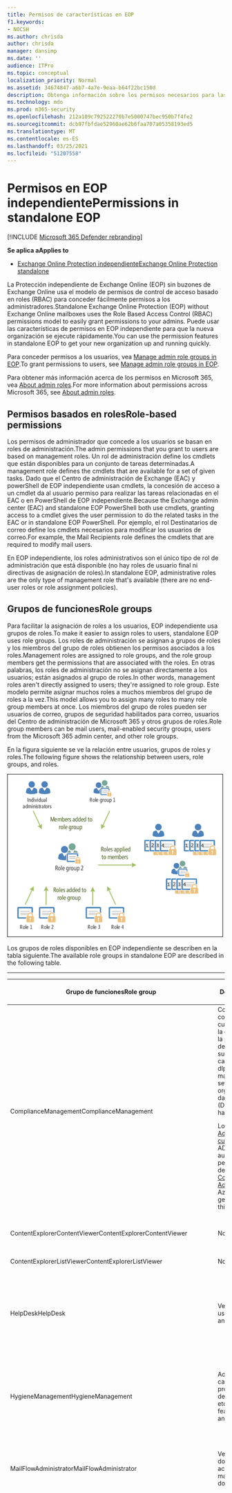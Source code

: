 ```yaml
---
title: Permisos de características en EOP
f1.keywords:
- NOCSH
ms.author: chrisda
author: chrisda
manager: dansimp
ms.date: ''
audience: ITPro
ms.topic: conceptual
localization_priority: Normal
ms.assetid: 34674847-a6b7-4a7e-9eaa-b64f22bc150d
description: Obtenga información sobre los permisos necesarios para las tareas en Exchange Online Protection independiente
ms.technology: mdo
ms.prod: m365-security
ms.openlocfilehash: 212a109c792522270b7e5000747bec950b7f4fe2
ms.sourcegitcommit: dcb97fbfdae52960ae62b6faa707a05358193ed5
ms.translationtype: MT
ms.contentlocale: es-ES
ms.lasthandoff: 03/25/2021
ms.locfileid: "51207558"
---
```

# <a name="permissions-in-standalone-eop"></a><span data-ttu-id="dc5da-103">Permisos en EOP independiente</span><span class="sxs-lookup"><span data-stu-id="dc5da-103">Permissions in standalone EOP</span></span>

[!INCLUDE [Microsoft 365 Defender rebranding](../includes/microsoft-defender-for-office.md)]

<span data-ttu-id="dc5da-104">**Se aplica a**</span><span class="sxs-lookup"><span data-stu-id="dc5da-104">**Applies to**</span></span>
-  [<span data-ttu-id="dc5da-105">Exchange Online Protection independiente</span><span class="sxs-lookup"><span data-stu-id="dc5da-105">Exchange Online Protection standalone</span></span>](exchange-online-protection-overview.md)

<span data-ttu-id="dc5da-106">La Protección independiente de Exchange Online (EOP) sin buzones de Exchange Online usa el modelo de permisos de control de acceso basado en roles (RBAC) para conceder fácilmente permisos a los administradores.</span><span class="sxs-lookup"><span data-stu-id="dc5da-106">Standalone Exchange Online Protection (EOP) without Exchange Online mailboxes uses the Role Based Access Control (RBAC) permissions model to easily grant permissions to your admins.</span></span> <span data-ttu-id="dc5da-107">Puede usar las características de permisos en EOP independiente para que la nueva organización se ejecute rápidamente.</span><span class="sxs-lookup"><span data-stu-id="dc5da-107">You can use the permission features in standalone EOP to get your new organization up and running quickly.</span></span>

<span data-ttu-id="dc5da-108">Para conceder permisos a los usuarios, vea [Manage admin role groups in EOP](manage-admin-role-group-permissions-in-eop.md).</span><span class="sxs-lookup"><span data-stu-id="dc5da-108">To grant permissions to users, see [Manage admin role groups in EOP](manage-admin-role-group-permissions-in-eop.md).</span></span>

<span data-ttu-id="dc5da-109">Para obtener más información acerca de los permisos en Microsoft 365, vea [About admin roles](../../admin/add-users/about-admin-roles.md).</span><span class="sxs-lookup"><span data-stu-id="dc5da-109">For more information about permissions across Microsoft 365, see [About admin roles](../../admin/add-users/about-admin-roles.md).</span></span>

## <a name="role-based-permissions"></a><span data-ttu-id="dc5da-110">Permisos basados en roles</span><span class="sxs-lookup"><span data-stu-id="dc5da-110">Role-based permissions</span></span>

<span data-ttu-id="dc5da-111">Los permisos de administrador que concede a los usuarios se basan en roles de administración.</span><span class="sxs-lookup"><span data-stu-id="dc5da-111">The admin permissions that you grant to users are based on management roles.</span></span> <span data-ttu-id="dc5da-112">Un rol de administración define los cmdlets que están disponibles para un conjunto de tareas determinadas.</span><span class="sxs-lookup"><span data-stu-id="dc5da-112">A management role defines the cmdlets that are available for a set of given tasks.</span></span> <span data-ttu-id="dc5da-113">Dado que el Centro de administración de Exchange (EAC) y powerShell de EOP independiente usan cmdlets, la concesión de acceso a un cmdlet da al usuario permiso para realizar las tareas relacionadas en el EAC o en PowerShell de EOP independiente.</span><span class="sxs-lookup"><span data-stu-id="dc5da-113">Because the Exchange admin center (EAC) and standalone EOP PowerShell both use cmdlets, granting access to a cmdlet gives the user permission to do the related tasks in the EAC or in standalone EOP PowerShell.</span></span> <span data-ttu-id="dc5da-114">Por ejemplo, el rol Destinatarios de correo define los cmdlets necesarios para modificar los usuarios de correo.</span><span class="sxs-lookup"><span data-stu-id="dc5da-114">For example, the Mail Recipients role defines the cmdlets that are required to modify mail users.</span></span>

<span data-ttu-id="dc5da-115">En EOP independiente, los roles administrativos son el único tipo de rol de administración que está disponible (no hay roles de usuario final ni directivas de asignación de roles).</span><span class="sxs-lookup"><span data-stu-id="dc5da-115">In standalone EOP, administrative roles are the only type of management role that's available (there are no end-user roles or role assignment policies).</span></span>

## <a name="role-groups"></a><span data-ttu-id="dc5da-116">Grupos de funciones</span><span class="sxs-lookup"><span data-stu-id="dc5da-116">Role groups</span></span>

<span data-ttu-id="dc5da-117">Para facilitar la asignación de roles a los usuarios, EOP independiente usa grupos de roles.</span><span class="sxs-lookup"><span data-stu-id="dc5da-117">To make it easier to assign roles to users, standalone EOP uses role groups.</span></span> <span data-ttu-id="dc5da-118">Los roles de administración se asignan a grupos de roles y los miembros del grupo de roles obtienen los permisos asociados a los roles.</span><span class="sxs-lookup"><span data-stu-id="dc5da-118">Management roles are assigned to role groups, and the role group members get the permissions that are associated with the roles.</span></span> <span data-ttu-id="dc5da-119">En otras palabras, los roles de administración no se asignan directamente a los usuarios; están asignados al grupo de roles.</span><span class="sxs-lookup"><span data-stu-id="dc5da-119">In other words, management roles aren't directly assigned to users; they're assigned to role group.</span></span> <span data-ttu-id="dc5da-120">Este modelo permite asignar muchos roles a muchos miembros del grupo de roles a la vez.</span><span class="sxs-lookup"><span data-stu-id="dc5da-120">This model allows you to assign many roles to many role group members at once.</span></span> <span data-ttu-id="dc5da-121">Los miembros del grupo de roles pueden ser usuarios de correo, grupos de seguridad habilitados para correo, usuarios del Centro de administración de Microsoft 365 y otros grupos de roles.</span><span class="sxs-lookup"><span data-stu-id="dc5da-121">Role group members can be mail users, mail-enabled security groups, users from the Microsoft 365 admin center, and other role groups.</span></span>

<span data-ttu-id="dc5da-122">En la figura siguiente se ve la relación entre usuarios, grupos de roles y roles.</span><span class="sxs-lookup"><span data-stu-id="dc5da-122">The following figure shows the relationship between users, role groups, and roles.</span></span>

![Rol, relación de los miembros y grupo de roles](../../media/ITPro_Security_RBAC_EXO_SimplifiedRoleGroupRelationship.png)

<span data-ttu-id="dc5da-124">Los grupos de roles disponibles en EOP independiente se describen en la tabla siguiente.</span><span class="sxs-lookup"><span data-stu-id="dc5da-124">The available role groups in standalone EOP are described in the following table.</span></span>

****

|<span data-ttu-id="dc5da-125">Grupo de funciones</span><span class="sxs-lookup"><span data-stu-id="dc5da-125">Role group</span></span>|<span data-ttu-id="dc5da-126">Descripción</span><span class="sxs-lookup"><span data-stu-id="dc5da-126">Description</span></span>|<span data-ttu-id="dc5da-127">Roles predeterminados asignados</span><span class="sxs-lookup"><span data-stu-id="dc5da-127">Default roles assigned</span></span>|
|---|---|---|
|<span data-ttu-id="dc5da-128">ComplianceManagement</span><span class="sxs-lookup"><span data-stu-id="dc5da-128">ComplianceManagement</span></span>|<span data-ttu-id="dc5da-129">Configure y administre la configuración de cumplimiento dentro de la organización, incluida la prevención de pérdida de datos (DLP) si su suscripción tiene capacidades dlp.</span><span class="sxs-lookup"><span data-stu-id="dc5da-129">Configure and manage compliance settings within the organization, including data loss prevention (DLP) if your subscription has DLP capabilities.</span></span> <p> <span data-ttu-id="dc5da-130">Los miembros del [rol Administrador de cumplimiento](/azure/active-directory/users-groups-roles/directory-assign-admin-roles#compliance-administrator) en Azure AD obtienen automáticamente los permisos de este grupo de roles.</span><span class="sxs-lookup"><span data-stu-id="dc5da-130">Members of the [Compliance Administrator](/azure/active-directory/users-groups-roles/directory-assign-admin-roles#compliance-administrator) role in Azure AD automatically get the permissions of this role group.</span></span>|<span data-ttu-id="dc5da-131">Registros de auditoría</span><span class="sxs-lookup"><span data-stu-id="dc5da-131">Audit Logs</span></span> <p> <span data-ttu-id="dc5da-132">Administración de cumplimiento</span><span class="sxs-lookup"><span data-stu-id="dc5da-132">Compliance Administration</span></span> <p> <span data-ttu-id="dc5da-133">Information Rights Management</span><span class="sxs-lookup"><span data-stu-id="dc5da-133">Information Rights Management</span></span> <p> <span data-ttu-id="dc5da-134">Administración de retención</span><span class="sxs-lookup"><span data-stu-id="dc5da-134">Retention Management</span></span> <p> <span data-ttu-id="dc5da-135">View-Only de auditoría</span><span class="sxs-lookup"><span data-stu-id="dc5da-135">View-Only Audit Logs</span></span> <p> <span data-ttu-id="dc5da-136">Configuración con permiso de vista</span><span class="sxs-lookup"><span data-stu-id="dc5da-136">View-Only Configuration</span></span> <p> <span data-ttu-id="dc5da-137">Destinatarios con permiso de vista</span><span class="sxs-lookup"><span data-stu-id="dc5da-137">View-Only Recipients</span></span>|
|<span data-ttu-id="dc5da-138">ContentExplorerContentViewer</span><span class="sxs-lookup"><span data-stu-id="dc5da-138">ContentExplorerContentViewer</span></span>|<span data-ttu-id="dc5da-139">No se usa.</span><span class="sxs-lookup"><span data-stu-id="dc5da-139">Not used.</span></span>|<span data-ttu-id="dc5da-140">Visor de contenido de clasificación de datos</span><span class="sxs-lookup"><span data-stu-id="dc5da-140">Data Classification Content Viewer</span></span>|
|<span data-ttu-id="dc5da-141">ContentExplorerListViewer</span><span class="sxs-lookup"><span data-stu-id="dc5da-141">ContentExplorerListViewer</span></span>|<span data-ttu-id="dc5da-142">No se usa.</span><span class="sxs-lookup"><span data-stu-id="dc5da-142">Not used.</span></span>|<span data-ttu-id="dc5da-143">Visor de listas de clasificación de datos</span><span class="sxs-lookup"><span data-stu-id="dc5da-143">Data Classification List Viewer</span></span>|
|<span data-ttu-id="dc5da-144">HelpDesk</span><span class="sxs-lookup"><span data-stu-id="dc5da-144">HelpDesk</span></span>|<span data-ttu-id="dc5da-145">Ver y administrar usuarios de correo.</span><span class="sxs-lookup"><span data-stu-id="dc5da-145">View and manage mail users.</span></span>|<span data-ttu-id="dc5da-146">Restablecer contraseña</span><span class="sxs-lookup"><span data-stu-id="dc5da-146">Reset Password</span></span> <p> <span data-ttu-id="dc5da-147">Opciones de usuario</span><span class="sxs-lookup"><span data-stu-id="dc5da-147">User Options</span></span> <p> <span data-ttu-id="dc5da-148">Destinatarios con permiso de vista</span><span class="sxs-lookup"><span data-stu-id="dc5da-148">View-Only Recipients</span></span>|
|<span data-ttu-id="dc5da-149">HygieneManagement</span><span class="sxs-lookup"><span data-stu-id="dc5da-149">HygieneManagement</span></span>|<span data-ttu-id="dc5da-150">Administrar características de protección (correo no deseado, antimalware, etc.).</span><span class="sxs-lookup"><span data-stu-id="dc5da-150">Manage protection features (anti-spam, anti-malware, etc.).</span></span>|<span data-ttu-id="dc5da-151">Higiene del transporte</span><span class="sxs-lookup"><span data-stu-id="dc5da-151">Transport Hygiene</span></span> <p> <span data-ttu-id="dc5da-152">Configuración con permiso de vista</span><span class="sxs-lookup"><span data-stu-id="dc5da-152">View-Only Configuration</span></span> <p> <span data-ttu-id="dc5da-153">Destinatarios con permiso de vista</span><span class="sxs-lookup"><span data-stu-id="dc5da-153">View-Only Recipients</span></span>|
|<span data-ttu-id="dc5da-154">MailFlowAdministrator</span><span class="sxs-lookup"><span data-stu-id="dc5da-154">MailFlowAdministrator</span></span>|<span data-ttu-id="dc5da-155">Ver y administrar los dominios y conectores aceptados</span><span class="sxs-lookup"><span data-stu-id="dc5da-155">View and manage accepted domains and connectors</span></span>|<span data-ttu-id="dc5da-156">Dominios remotos y aceptados</span><span class="sxs-lookup"><span data-stu-id="dc5da-156">Remote and Accepted Domains</span></span> <p> <span data-ttu-id="dc5da-157">Destinatarios con permiso de vista</span><span class="sxs-lookup"><span data-stu-id="dc5da-157">View-Only Recipients</span></span>|
|<span data-ttu-id="dc5da-158">OrganizationManagement</span><span class="sxs-lookup"><span data-stu-id="dc5da-158">OrganizationManagement</span></span>|<span data-ttu-id="dc5da-159">Acceso de administrador a toda la organización y capacidad para realizar casi cualquier tarea.</span><span class="sxs-lookup"><span data-stu-id="dc5da-159">Admin access to the entire organization and the ability to perform almost any task.</span></span> <p> <span data-ttu-id="dc5da-160">Los miembros del rol [Administrador global](/azure/active-directory/users-groups-roles/directory-assign-admin-roles#global-administrator--company-administrator) en Azure AD obtienen automáticamente los permisos de este grupo de roles.</span><span class="sxs-lookup"><span data-stu-id="dc5da-160">Members of the [Global Administrator](/azure/active-directory/users-groups-roles/directory-assign-admin-roles#global-administrator--company-administrator) role in Azure AD automatically get the permissions of this role group.</span></span> <p> <span data-ttu-id="dc5da-161">**Importante:** Dado que el grupo de roles OrganizationManagement es un rol eficaz, solo los usuarios que realizan tareas administrativas de nivel organizativo deben ser miembros de este grupo de roles.</span><span class="sxs-lookup"><span data-stu-id="dc5da-161">**Important**: Because the OrganizationManagement role group is a powerful role, only users that perform organizational-level administrative tasks should be members of this role group.</span></span>|<span data-ttu-id="dc5da-162">AntiMalware</span><span class="sxs-lookup"><span data-stu-id="dc5da-162">AntiMalware</span></span> <p> <span data-ttu-id="dc5da-163">AntiSpam</span><span class="sxs-lookup"><span data-stu-id="dc5da-163">AntiSpam</span></span> <p> <span data-ttu-id="dc5da-164">Registros de auditoría</span><span class="sxs-lookup"><span data-stu-id="dc5da-164">Audit Logs</span></span> <p> <span data-ttu-id="dc5da-165">Administrador de cumplimiento</span><span class="sxs-lookup"><span data-stu-id="dc5da-165">Compliance Administrator</span></span> <p> <span data-ttu-id="dc5da-166">Grupos de distribución dinámicos</span><span class="sxs-lookup"><span data-stu-id="dc5da-166">Distribution Groups</span></span> <p> <span data-ttu-id="dc5da-167">Information Rights Management</span><span class="sxs-lookup"><span data-stu-id="dc5da-167">Information Rights Management</span></span> <p> <span data-ttu-id="dc5da-168">Creación de destinatario de correo</span><span class="sxs-lookup"><span data-stu-id="dc5da-168">Mail Recipient Creation</span></span> <p> <span data-ttu-id="dc5da-169">Destinatarios de correo</span><span class="sxs-lookup"><span data-stu-id="dc5da-169">Mail Recipients</span></span> <p> <span data-ttu-id="dc5da-170">Seguimiento de mensajes</span><span class="sxs-lookup"><span data-stu-id="dc5da-170">Message Tracking</span></span> <p> <span data-ttu-id="dc5da-171">Migración</span><span class="sxs-lookup"><span data-stu-id="dc5da-171">Migration</span></span> <p> <span data-ttu-id="dc5da-172">Acceso de cliente de la organización</span><span class="sxs-lookup"><span data-stu-id="dc5da-172">Organization Client Access</span></span> <p> <span data-ttu-id="dc5da-173">Configuración de la organización</span><span class="sxs-lookup"><span data-stu-id="dc5da-173">Organization Configuration</span></span> <p> <span data-ttu-id="dc5da-174">Configuración de transporte de la organización</span><span class="sxs-lookup"><span data-stu-id="dc5da-174">Organization Transport Settings</span></span> <p> <span data-ttu-id="dc5da-175">Quarantine</span><span class="sxs-lookup"><span data-stu-id="dc5da-175">Quarantine</span></span> <p> <span data-ttu-id="dc5da-176">Directivas de destinatarios</span><span class="sxs-lookup"><span data-stu-id="dc5da-176">Recipient Policies</span></span> <p> <span data-ttu-id="dc5da-177">Dominios remotos y aceptados</span><span class="sxs-lookup"><span data-stu-id="dc5da-177">Remote and Accepted Domains</span></span> <p> <span data-ttu-id="dc5da-178">Restablecer contraseña</span><span class="sxs-lookup"><span data-stu-id="dc5da-178">Reset Password</span></span> <p> <span data-ttu-id="dc5da-179">Administración de retención</span><span class="sxs-lookup"><span data-stu-id="dc5da-179">Retention Management</span></span> <p> <span data-ttu-id="dc5da-180">Administración de roles</span><span class="sxs-lookup"><span data-stu-id="dc5da-180">Role Management</span></span> <p> <span data-ttu-id="dc5da-181">Administrador de seguridad</span><span class="sxs-lookup"><span data-stu-id="dc5da-181">Security Administrator</span></span> <p> <span data-ttu-id="dc5da-182">Creación y pertenencia a grupos de seguridad</span><span class="sxs-lookup"><span data-stu-id="dc5da-182">Security Group Creation and Membership</span></span> <p> <span data-ttu-id="dc5da-183">Lector de seguridad</span><span class="sxs-lookup"><span data-stu-id="dc5da-183">Security Reader</span></span> <p> <span data-ttu-id="dc5da-184">Administrador de etiquetas de confidencialidad</span><span class="sxs-lookup"><span data-stu-id="dc5da-184">Sensitivity Label Administrator</span></span> <p> <span data-ttu-id="dc5da-185">Supervisión</span><span class="sxs-lookup"><span data-stu-id="dc5da-185">Supervision</span></span> <p> <span data-ttu-id="dc5da-186">Higiene del transporte</span><span class="sxs-lookup"><span data-stu-id="dc5da-186">Transport Hygiene</span></span> <p> <span data-ttu-id="dc5da-187">Reglas de transporte</span><span class="sxs-lookup"><span data-stu-id="dc5da-187">Transport Rules</span></span> <p> <span data-ttu-id="dc5da-188">Opciones de usuario</span><span class="sxs-lookup"><span data-stu-id="dc5da-188">User Options</span></span> <p> <span data-ttu-id="dc5da-189">View-Only AntiMalware</span><span class="sxs-lookup"><span data-stu-id="dc5da-189">View-Only AntiMalware</span></span> <p> <span data-ttu-id="dc5da-190">View-Only AntiSpam</span><span class="sxs-lookup"><span data-stu-id="dc5da-190">View-Only AntiSpam</span></span> <p> <span data-ttu-id="dc5da-191">View-Only de auditoría</span><span class="sxs-lookup"><span data-stu-id="dc5da-191">View-Only Audit Logs</span></span> <p> <span data-ttu-id="dc5da-192">Configuración con permiso de vista</span><span class="sxs-lookup"><span data-stu-id="dc5da-192">View-Only Configuration</span></span> <p> <span data-ttu-id="dc5da-193">View-Only cuarentena</span><span class="sxs-lookup"><span data-stu-id="dc5da-193">View-Only Quarantine</span></span> <p> <span data-ttu-id="dc5da-194">Destinatarios con permiso de vista</span><span class="sxs-lookup"><span data-stu-id="dc5da-194">View-Only Recipients</span></span> <p> <span data-ttu-id="dc5da-195">View-Only de amenazas</span><span class="sxs-lookup"><span data-stu-id="dc5da-195">View-Only Threat Intelligence</span></span>|
|<span data-ttu-id="dc5da-196">QuarantineAdministrator</span><span class="sxs-lookup"><span data-stu-id="dc5da-196">QuarantineAdministrator</span></span>|<span data-ttu-id="dc5da-197">Administrar mensajes en cuarentena para todos los destinatarios.</span><span class="sxs-lookup"><span data-stu-id="dc5da-197">Manage quarantined messages for all recipients.</span></span>|<span data-ttu-id="dc5da-198">Quarantine</span><span class="sxs-lookup"><span data-stu-id="dc5da-198">Quarantine</span></span>|
|<span data-ttu-id="dc5da-199">RecipientManagement</span><span class="sxs-lookup"><span data-stu-id="dc5da-199">RecipientManagement</span></span>|<span data-ttu-id="dc5da-200">Cree, administre y quite objetos de destinatario en la organización.</span><span class="sxs-lookup"><span data-stu-id="dc5da-200">Create, manage, and remove recipient objects in the organization.</span></span>|<span data-ttu-id="dc5da-201">Grupos de distribución dinámicos</span><span class="sxs-lookup"><span data-stu-id="dc5da-201">Distribution Groups</span></span> <p> <span data-ttu-id="dc5da-202">Creación de destinatario de correo</span><span class="sxs-lookup"><span data-stu-id="dc5da-202">Mail Recipient Creation</span></span> <p> <span data-ttu-id="dc5da-203">Destinatarios de correo</span><span class="sxs-lookup"><span data-stu-id="dc5da-203">Mail Recipients</span></span> <p> <span data-ttu-id="dc5da-204">Seguimiento de mensajes</span><span class="sxs-lookup"><span data-stu-id="dc5da-204">Message Tracking</span></span> <p> <span data-ttu-id="dc5da-205">Migración</span><span class="sxs-lookup"><span data-stu-id="dc5da-205">Migration</span></span> <p> <span data-ttu-id="dc5da-206">Directivas de destinatarios</span><span class="sxs-lookup"><span data-stu-id="dc5da-206">Recipient Policies</span></span> <p> <span data-ttu-id="dc5da-207">Restablecer contraseña</span><span class="sxs-lookup"><span data-stu-id="dc5da-207">Reset Password</span></span>|
|<span data-ttu-id="dc5da-208">RecordsManagement</span><span class="sxs-lookup"><span data-stu-id="dc5da-208">RecordsManagement</span></span>|<span data-ttu-id="dc5da-209">Configure características de cumplimiento, como etiquetas de directiva de retención, clasificaciones de mensajes y reglas de flujo de correo (también conocidas como reglas de transporte).</span><span class="sxs-lookup"><span data-stu-id="dc5da-209">Configure compliance features, such as retention policy tags, message classifications, and mail flow rules (also known as transport rules).</span></span>|<span data-ttu-id="dc5da-210">Seguimiento de mensajes</span><span class="sxs-lookup"><span data-stu-id="dc5da-210">Message Tracking</span></span> <p> <span data-ttu-id="dc5da-211">Administración de retención</span><span class="sxs-lookup"><span data-stu-id="dc5da-211">Retention Management</span></span> <p> <span data-ttu-id="dc5da-212">Reglas de transporte</span><span class="sxs-lookup"><span data-stu-id="dc5da-212">Transport Rules</span></span>|
|<span data-ttu-id="dc5da-213">SecurityAdministrator</span><span class="sxs-lookup"><span data-stu-id="dc5da-213">SecurityAdministrator</span></span>|<span data-ttu-id="dc5da-214">Configure todos los aspectos de protección de la organización (antispam, antimalware, anti suplantación, cuarentena, etc.).</span><span class="sxs-lookup"><span data-stu-id="dc5da-214">Configure all aspects of protection in the organization (anti-spam, anti-malware, anti-spoofing, quarantine, etc.).</span></span> <p> <span data-ttu-id="dc5da-215">Los miembros del [rol Administrador de](/azure/active-directory/users-groups-roles/directory-assign-admin-roles#security-administrator) seguridad en Azure AD obtienen automáticamente los permisos de este grupo de roles.</span><span class="sxs-lookup"><span data-stu-id="dc5da-215">Members of the [Security Administrator](/azure/active-directory/users-groups-roles/directory-assign-admin-roles#security-administrator) role in Azure AD automatically get the permissions of this role group.</span></span>|<span data-ttu-id="dc5da-216">AntiMalware</span><span class="sxs-lookup"><span data-stu-id="dc5da-216">AntiMalware</span></span> <p> <span data-ttu-id="dc5da-217">AntiSpam</span><span class="sxs-lookup"><span data-stu-id="dc5da-217">AntiSpam</span></span> <p> <span data-ttu-id="dc5da-218">Registros de auditoría</span><span class="sxs-lookup"><span data-stu-id="dc5da-218">Audit Logs</span></span> <p> <span data-ttu-id="dc5da-219">Quarantine</span><span class="sxs-lookup"><span data-stu-id="dc5da-219">Quarantine</span></span> <p> <span data-ttu-id="dc5da-220">Administrador de seguridad</span><span class="sxs-lookup"><span data-stu-id="dc5da-220">Security Administrator</span></span> <p> <span data-ttu-id="dc5da-221">Administrador de etiquetas de confidencialidad</span><span class="sxs-lookup"><span data-stu-id="dc5da-221">Sensitivity Label Administrator</span></span> <p> <span data-ttu-id="dc5da-222">View-Only AntiMalware</span><span class="sxs-lookup"><span data-stu-id="dc5da-222">View-Only AntiMalware</span></span> <p> <span data-ttu-id="dc5da-223">View-Only AntiSpam</span><span class="sxs-lookup"><span data-stu-id="dc5da-223">View-Only AntiSpam</span></span> <p> <span data-ttu-id="dc5da-224">View-Only de auditoría</span><span class="sxs-lookup"><span data-stu-id="dc5da-224">View-Only Audit Logs</span></span> <p> <span data-ttu-id="dc5da-225">View-Only cuarentena</span><span class="sxs-lookup"><span data-stu-id="dc5da-225">View-Only Quarantine</span></span> <p> <span data-ttu-id="dc5da-226">View-Only de amenazas</span><span class="sxs-lookup"><span data-stu-id="dc5da-226">View-Only Threat Intelligence</span></span>|
|<span data-ttu-id="dc5da-227">SecurityReader</span><span class="sxs-lookup"><span data-stu-id="dc5da-227">SecurityReader</span></span>|<span data-ttu-id="dc5da-228">Acceso de solo vista a todos los aspectos de la protección de la organización (antispam, antimalware, anti suplantación, cuarentena, etc.).</span><span class="sxs-lookup"><span data-stu-id="dc5da-228">View-only access to all aspects of protection in the organization (anti-spam, anti-malware, anti-spoofing, quarantine, etc.).</span></span> <p> <span data-ttu-id="dc5da-229">Los miembros del [rol Lector de](/azure/active-directory/users-groups-roles/directory-assign-admin-roles#security-reader) seguridad en Azure AD obtienen automáticamente los permisos de este grupo de roles.</span><span class="sxs-lookup"><span data-stu-id="dc5da-229">Members of the [Security Reader](/azure/active-directory/users-groups-roles/directory-assign-admin-roles#security-reader) role in Azure AD automatically get the permissions of this role group.</span></span>|<span data-ttu-id="dc5da-230">Lector de seguridad</span><span class="sxs-lookup"><span data-stu-id="dc5da-230">Security Reader</span></span> <p> <span data-ttu-id="dc5da-231">View-Only AntiMalware</span><span class="sxs-lookup"><span data-stu-id="dc5da-231">View-Only AntiMalware</span></span> <p> <span data-ttu-id="dc5da-232">View-Only AntiSpam</span><span class="sxs-lookup"><span data-stu-id="dc5da-232">View-Only AntiSpam</span></span> <p> <span data-ttu-id="dc5da-233">View-Only cuarentena</span><span class="sxs-lookup"><span data-stu-id="dc5da-233">View-Only Quarantine</span></span> <p> <span data-ttu-id="dc5da-234">View-Only de amenazas</span><span class="sxs-lookup"><span data-stu-id="dc5da-234">View-Only Threat Intelligence</span></span>|
|<span data-ttu-id="dc5da-235">TenantAdmins</span><span class="sxs-lookup"><span data-stu-id="dc5da-235">TenantAdmins</span></span>|<span data-ttu-id="dc5da-236">La pertenencia a este grupo de roles se sincroniza en todos los servicios y se administra de forma centralizada.</span><span class="sxs-lookup"><span data-stu-id="dc5da-236">Membership in this role group is synchronized across services and managed centrally.</span></span> <span data-ttu-id="dc5da-237">De forma predeterminada, este grupo de roles no tiene asignado ningún rol.</span><span class="sxs-lookup"><span data-stu-id="dc5da-237">By default, this role group is not assigned any roles.</span></span> <span data-ttu-id="dc5da-238">Sin embargo, será miembro del grupo de roles Administración de la organización y heredará esos permisos.</span><span class="sxs-lookup"><span data-stu-id="dc5da-238">However, it will be a member of the Organization Management role group and will inherit those permissions.</span></span>|<span data-ttu-id="dc5da-239">ninguno</span><span class="sxs-lookup"><span data-stu-id="dc5da-239">none</span></span>|
|<span data-ttu-id="dc5da-240">ViewOnlyOrganizationManagement</span><span class="sxs-lookup"><span data-stu-id="dc5da-240">ViewOnlyOrganizationManagement</span></span>|<span data-ttu-id="dc5da-241">Ver objetos de destinatario, protección y configuración y sus propiedades en la organización.</span><span class="sxs-lookup"><span data-stu-id="dc5da-241">View recipient, protection, and configuration objects and their properties in the organization.</span></span>|<span data-ttu-id="dc5da-242">Administrador de cumplimiento</span><span class="sxs-lookup"><span data-stu-id="dc5da-242">Compliance Administrator</span></span> <p> <span data-ttu-id="dc5da-243">Administrador de seguridad</span><span class="sxs-lookup"><span data-stu-id="dc5da-243">Security Administrator</span></span> <p> <span data-ttu-id="dc5da-244">Lector de seguridad</span><span class="sxs-lookup"><span data-stu-id="dc5da-244">Security Reader</span></span> <p> <span data-ttu-id="dc5da-245">Administrador de etiquetas de confidencialidad</span><span class="sxs-lookup"><span data-stu-id="dc5da-245">Sensitivity Label Administrator</span></span> <p> <span data-ttu-id="dc5da-246">Configuración con permiso de vista</span><span class="sxs-lookup"><span data-stu-id="dc5da-246">View-Only Configuration</span></span> <p> <span data-ttu-id="dc5da-247">Destinatarios con permiso de vista</span><span class="sxs-lookup"><span data-stu-id="dc5da-247">View-Only Recipients</span></span>|
|

<span data-ttu-id="dc5da-248">Si trabaja en una organización pequeña que solo tiene unos pocos administradores, es posible que deba agregar esos usuarios solo al grupo de roles Administración de la organización y es posible que nunca necesite usar los otros grupos de roles.</span><span class="sxs-lookup"><span data-stu-id="dc5da-248">If you work in a small organization that has only a few admins, you might need to add those users to the Organization Management role group only, and you may never need to use the other role groups.</span></span> <span data-ttu-id="dc5da-249">Si trabaja en una organización más grande, es posible que tenga administradores que realicen tareas específicas, como la configuración de destinatarios.</span><span class="sxs-lookup"><span data-stu-id="dc5da-249">If you work in a larger organization, you might have admins who perform specific tasks, such as recipient configuration.</span></span> <span data-ttu-id="dc5da-250">En esos casos, puede agregar un administrador al grupo de roles Administración de destinatarios y otro administrador al grupo de roles Administración de la organización.</span><span class="sxs-lookup"><span data-stu-id="dc5da-250">In those cases, you might add one admin to the Recipient Management role group, and another admin to the Organization Management role group.</span></span> <span data-ttu-id="dc5da-251">A continuación, estos administradores pueden administrar sus áreas específicas, pero no tendrán permisos para administrar áreas de las que no son responsables.</span><span class="sxs-lookup"><span data-stu-id="dc5da-251">Those admins can then manage their specific areas, but they won't have permissions to manage areas they're not responsible for.</span></span>

<span data-ttu-id="dc5da-252">Si los grupos de roles integrados de Exchange Online no coinciden con la función de trabajo de los administradores, puede crear grupos y agregarles roles.</span><span class="sxs-lookup"><span data-stu-id="dc5da-252">If the built-in role groups in Exchange Online don't match the job function of your administrators, you can create role groups and add roles to them.</span></span> <span data-ttu-id="dc5da-253">Para obtener más información, vea [Manage role groups in standalone EOP](manage-admin-role-group-permissions-in-eop.md).</span><span class="sxs-lookup"><span data-stu-id="dc5da-253">For more information, see [Manage role groups in standalone EOP](manage-admin-role-group-permissions-in-eop.md).</span></span>

## <a name="roles"></a><span data-ttu-id="dc5da-254">Roles</span><span class="sxs-lookup"><span data-stu-id="dc5da-254">Roles</span></span>

<span data-ttu-id="dc5da-255">Los roles integrados que están disponibles en EOP independiente se describen en la tabla siguiente.</span><span class="sxs-lookup"><span data-stu-id="dc5da-255">The built-in roles that are available in standalone EOP are described in the following table.</span></span>

****

|<span data-ttu-id="dc5da-256">Rol\*\*</span><span class="sxs-lookup"><span data-stu-id="dc5da-256">Role\*\*</span></span>|<span data-ttu-id="dc5da-257">Descripción</span><span class="sxs-lookup"><span data-stu-id="dc5da-257">Description</span></span>|<span data-ttu-id="dc5da-258">Asignaciones predeterminadas de grupos de roles</span><span class="sxs-lookup"><span data-stu-id="dc5da-258">Default role group assignments</span></span>|
|---|---|---|
|<span data-ttu-id="dc5da-259">AntiMalware</span><span class="sxs-lookup"><span data-stu-id="dc5da-259">AntiMalware</span></span>|<span data-ttu-id="dc5da-260">Ver y modificar la configuración y los informes de las características antimalware.</span><span class="sxs-lookup"><span data-stu-id="dc5da-260">View and modify the configuration and reports for anti-malware features.</span></span>|<span data-ttu-id="dc5da-261">OrganizationManagement</span><span class="sxs-lookup"><span data-stu-id="dc5da-261">OrganizationManagement</span></span> <p> <span data-ttu-id="dc5da-262">SecurityAdministrator</span><span class="sxs-lookup"><span data-stu-id="dc5da-262">SecurityAdministrator</span></span>|
|<span data-ttu-id="dc5da-263">AntiSpam</span><span class="sxs-lookup"><span data-stu-id="dc5da-263">AntiSpam</span></span>|<span data-ttu-id="dc5da-264">Ver y modificar la configuración y los informes de las características contra correo no deseado.</span><span class="sxs-lookup"><span data-stu-id="dc5da-264">View and modify the configuration and reports for anti-spam features.</span></span>|<span data-ttu-id="dc5da-265">OrganizationManagement</span><span class="sxs-lookup"><span data-stu-id="dc5da-265">OrganizationManagement</span></span> <p> <span data-ttu-id="dc5da-266">SecurityAdministrator</span><span class="sxs-lookup"><span data-stu-id="dc5da-266">SecurityAdministrator</span></span>|
|<span data-ttu-id="dc5da-267">Registros de auditoría</span><span class="sxs-lookup"><span data-stu-id="dc5da-267">Audit Logs</span></span>|<span data-ttu-id="dc5da-268">Busque en el registro de auditoría de administrador y vea los resultados.</span><span class="sxs-lookup"><span data-stu-id="dc5da-268">Search the administrator audit log and view the results.</span></span>|<span data-ttu-id="dc5da-269">ComplianceManagement</span><span class="sxs-lookup"><span data-stu-id="dc5da-269">ComplianceManagement</span></span> <p> <span data-ttu-id="dc5da-270">OrganizationManagement</span><span class="sxs-lookup"><span data-stu-id="dc5da-270">OrganizationManagement</span></span> <p> <span data-ttu-id="dc5da-271">SecurityAdministrator</span><span class="sxs-lookup"><span data-stu-id="dc5da-271">SecurityAdministrator</span></span>|
|<span data-ttu-id="dc5da-272">Administrador de cumplimiento<sup>\*</sup></span><span class="sxs-lookup"><span data-stu-id="dc5da-272">Compliance Administrator<sup>\*</sup></span></span>||<span data-ttu-id="dc5da-273">ComplianceManagement</span><span class="sxs-lookup"><span data-stu-id="dc5da-273">ComplianceManagement</span></span> <p> <span data-ttu-id="dc5da-274">OrganizationManagement</span><span class="sxs-lookup"><span data-stu-id="dc5da-274">OrganizationManagement</span></span> <p> <span data-ttu-id="dc5da-275">ViewOnlyOrganizationManagement</span><span class="sxs-lookup"><span data-stu-id="dc5da-275">ViewOnlyOrganizationManagement</span></span>|
|<span data-ttu-id="dc5da-276">Visor de contenido de clasificación de datos<sup>\*</sup></span><span class="sxs-lookup"><span data-stu-id="dc5da-276">Data Classification Content Viewer<sup>\*</sup></span></span>||<span data-ttu-id="dc5da-277">ContentExplorerContentViewer</span><span class="sxs-lookup"><span data-stu-id="dc5da-277">ContentExplorerContentViewer</span></span>|
|<span data-ttu-id="dc5da-278">Visor de listas de clasificación de datos<sup>\*</sup></span><span class="sxs-lookup"><span data-stu-id="dc5da-278">Data Classification List Viewer<sup>\*</sup></span></span>||
|<span data-ttu-id="dc5da-279">Grupos de distribución dinámicos</span><span class="sxs-lookup"><span data-stu-id="dc5da-279">Distribution Groups</span></span>|<span data-ttu-id="dc5da-280">Cree y administre todos los grupos de distribución, grupos de seguridad habilitados para correo y miembros.</span><span class="sxs-lookup"><span data-stu-id="dc5da-280">Create and manage all distribution groups, mail-enabled security groups, and members.</span></span>|<span data-ttu-id="dc5da-281">OrganizationManagement</span><span class="sxs-lookup"><span data-stu-id="dc5da-281">OrganizationManagement</span></span> <p> <span data-ttu-id="dc5da-282">RecipientManagement</span><span class="sxs-lookup"><span data-stu-id="dc5da-282">RecipientManagement</span></span>|
|<span data-ttu-id="dc5da-283">Information Rights Management<sup>\*</sup></span><span class="sxs-lookup"><span data-stu-id="dc5da-283">Information Rights Management<sup>\*</sup></span></span>||<span data-ttu-id="dc5da-284">ComplianceManagement</span><span class="sxs-lookup"><span data-stu-id="dc5da-284">ComplianceManagement</span></span> <p> <span data-ttu-id="dc5da-285">OrganizationManagement</span><span class="sxs-lookup"><span data-stu-id="dc5da-285">OrganizationManagement</span></span>|
|<span data-ttu-id="dc5da-286">Creación de destinatario de correo</span><span class="sxs-lookup"><span data-stu-id="dc5da-286">Mail Recipient Creation</span></span>|<span data-ttu-id="dc5da-287">Crear y quitar usuarios de correo.</span><span class="sxs-lookup"><span data-stu-id="dc5da-287">Create and remove mail users.</span></span>|<span data-ttu-id="dc5da-288">OrganizationManagement</span><span class="sxs-lookup"><span data-stu-id="dc5da-288">OrganizationManagement</span></span> <p> <span data-ttu-id="dc5da-289">RecipientManagement</span><span class="sxs-lookup"><span data-stu-id="dc5da-289">RecipientManagement</span></span>|
|<span data-ttu-id="dc5da-290">Destinatarios de correo</span><span class="sxs-lookup"><span data-stu-id="dc5da-290">Mail Recipients</span></span>|<span data-ttu-id="dc5da-291">Modificar usuarios de correo existentes.</span><span class="sxs-lookup"><span data-stu-id="dc5da-291">Modify existing mail users.</span></span>|<span data-ttu-id="dc5da-292">OrganizationManagement</span><span class="sxs-lookup"><span data-stu-id="dc5da-292">OrganizationManagement</span></span> <p> <span data-ttu-id="dc5da-293">RecipientManagement</span><span class="sxs-lookup"><span data-stu-id="dc5da-293">RecipientManagement</span></span>|
|<span data-ttu-id="dc5da-294">Seguimiento de mensajes<sup>\*</sup></span><span class="sxs-lookup"><span data-stu-id="dc5da-294">Message Tracking<sup>\*</sup></span></span>||<span data-ttu-id="dc5da-295">OrganizationManagement</span><span class="sxs-lookup"><span data-stu-id="dc5da-295">OrganizationManagement</span></span> <p> <span data-ttu-id="dc5da-296">RecipientManagement</span><span class="sxs-lookup"><span data-stu-id="dc5da-296">RecipientManagement</span></span> <p> <span data-ttu-id="dc5da-297">Records Management</span><span class="sxs-lookup"><span data-stu-id="dc5da-297">Records Management</span></span>|
|<span data-ttu-id="dc5da-298">Migración<sup>\*</sup></span><span class="sxs-lookup"><span data-stu-id="dc5da-298">Migration<sup>\*</sup></span></span>||<span data-ttu-id="dc5da-299">OrganizationManagement</span><span class="sxs-lookup"><span data-stu-id="dc5da-299">OrganizationManagement</span></span> <p> <span data-ttu-id="dc5da-300">RecipientManagement</span><span class="sxs-lookup"><span data-stu-id="dc5da-300">RecipientManagement</span></span>|
|<span data-ttu-id="dc5da-301">MyBaseOptions</span><span class="sxs-lookup"><span data-stu-id="dc5da-301">MyBaseOptions</span></span>|<span data-ttu-id="dc5da-302">Permite a los usuarios ver sus propios mensajes en cuarentena.</span><span class="sxs-lookup"><span data-stu-id="dc5da-302">Allows users to view their own quarantined messages.</span></span> <p> <span data-ttu-id="dc5da-303">Este rol se asigna automáticamente a los usuarios y no se puede asignar manualmente.</span><span class="sxs-lookup"><span data-stu-id="dc5da-303">This role is automatically assigned to users, and you can't assign it manually.</span></span>|<span data-ttu-id="dc5da-304">ninguno</span><span class="sxs-lookup"><span data-stu-id="dc5da-304">none</span></span>|
|<span data-ttu-id="dc5da-305">Acceso de cliente de la organización<sup>\*</sup></span><span class="sxs-lookup"><span data-stu-id="dc5da-305">Organization Client Access<sup>\*</sup></span></span>||<span data-ttu-id="dc5da-306">OrganizationManagement</span><span class="sxs-lookup"><span data-stu-id="dc5da-306">OrganizationManagement</span></span>|
|<span data-ttu-id="dc5da-307">Configuración de la organización</span><span class="sxs-lookup"><span data-stu-id="dc5da-307">Organization Configuration</span></span>|<span data-ttu-id="dc5da-308">Ver informes.</span><span class="sxs-lookup"><span data-stu-id="dc5da-308">View reports.</span></span>|<span data-ttu-id="dc5da-309">OrganizationManagement</span><span class="sxs-lookup"><span data-stu-id="dc5da-309">OrganizationManagement</span></span>|
|<span data-ttu-id="dc5da-310">Configuración de transporte de la organización<sup>\*</sup></span><span class="sxs-lookup"><span data-stu-id="dc5da-310">Organization Transport Settings<sup>\*</sup></span></span>||<span data-ttu-id="dc5da-311">OrganizationManagement</span><span class="sxs-lookup"><span data-stu-id="dc5da-311">OrganizationManagement</span></span>|
|<span data-ttu-id="dc5da-312">Quarantine</span><span class="sxs-lookup"><span data-stu-id="dc5da-312">Quarantine</span></span>|<span data-ttu-id="dc5da-313">Administrar todos los tipos de mensaje en cuarentena para todos los destinatarios.</span><span class="sxs-lookup"><span data-stu-id="dc5da-313">Manage all types of quarantined message for all recipients.</span></span>|<span data-ttu-id="dc5da-314">OrganizationManagement</span><span class="sxs-lookup"><span data-stu-id="dc5da-314">OrganizationManagement</span></span> <p> <span data-ttu-id="dc5da-315">QuarantineAdministrator</span><span class="sxs-lookup"><span data-stu-id="dc5da-315">QuarantineAdministrator</span></span> <p> <span data-ttu-id="dc5da-316">SecurityAdministrator</span><span class="sxs-lookup"><span data-stu-id="dc5da-316">SecurityAdministrator</span></span>|
|<span data-ttu-id="dc5da-317">Directivas de destinatarios<sup>\*</sup></span><span class="sxs-lookup"><span data-stu-id="dc5da-317">Recipient Policies<sup>\*</sup></span></span>||<span data-ttu-id="dc5da-318">OrganizationManagement</span><span class="sxs-lookup"><span data-stu-id="dc5da-318">OrganizationManagement</span></span> <p> <span data-ttu-id="dc5da-319">RecipientManagement</span><span class="sxs-lookup"><span data-stu-id="dc5da-319">RecipientManagement</span></span>|
|<span data-ttu-id="dc5da-320">Dominios remotos y aceptados</span><span class="sxs-lookup"><span data-stu-id="dc5da-320">Remote and Accepted Domains</span></span>|<span data-ttu-id="dc5da-321">Administrar dominios remotos, dominios aceptados y conectores.</span><span class="sxs-lookup"><span data-stu-id="dc5da-321">Manage remote domains, accepted domains, and connectors.</span></span>|<span data-ttu-id="dc5da-322">MailFlowAdministrator</span><span class="sxs-lookup"><span data-stu-id="dc5da-322">MailFlowAdministrator</span></span> <p> <span data-ttu-id="dc5da-323">OrganizationManagement</span><span class="sxs-lookup"><span data-stu-id="dc5da-323">OrganizationManagement</span></span>|
|<span data-ttu-id="dc5da-324">Restablecer contraseña<sup>\*</sup></span><span class="sxs-lookup"><span data-stu-id="dc5da-324">Reset Password<sup>\*</sup></span></span>||<span data-ttu-id="dc5da-325">HelpDesk</span><span class="sxs-lookup"><span data-stu-id="dc5da-325">HelpDesk</span></span> <p> <span data-ttu-id="dc5da-326">OrganizationManagement</span><span class="sxs-lookup"><span data-stu-id="dc5da-326">OrganizationManagement</span></span> <p> <span data-ttu-id="dc5da-327">RecipientManagement</span><span class="sxs-lookup"><span data-stu-id="dc5da-327">RecipientManagement</span></span>|
|<span data-ttu-id="dc5da-328">Administración de retención<sup>\*</sup></span><span class="sxs-lookup"><span data-stu-id="dc5da-328">Retention Management<sup>\*</sup></span></span>||<span data-ttu-id="dc5da-329">ComplianceManagement</span><span class="sxs-lookup"><span data-stu-id="dc5da-329">ComplianceManagement</span></span> <p> <span data-ttu-id="dc5da-330">OrganizationManagement</span><span class="sxs-lookup"><span data-stu-id="dc5da-330">OrganizationManagement</span></span> <p> <span data-ttu-id="dc5da-331">RecordsManagement</span><span class="sxs-lookup"><span data-stu-id="dc5da-331">RecordsManagement</span></span>|
|<span data-ttu-id="dc5da-332">Administración de roles</span><span class="sxs-lookup"><span data-stu-id="dc5da-332">Role Management</span></span>|<span data-ttu-id="dc5da-333">Crear y administrar grupos de roles.</span><span class="sxs-lookup"><span data-stu-id="dc5da-333">Create and manage role groups.</span></span>|<span data-ttu-id="dc5da-334">OrganizationManagement</span><span class="sxs-lookup"><span data-stu-id="dc5da-334">OrganizationManagement</span></span>|
|<span data-ttu-id="dc5da-335">Administrador de seguridad</span><span class="sxs-lookup"><span data-stu-id="dc5da-335">Security Administrator</span></span>|<span data-ttu-id="dc5da-336">Administrar la configuración y los informes de todas las características de seguridad y protección.</span><span class="sxs-lookup"><span data-stu-id="dc5da-336">Manage the configuration and reports for all security and protection features.</span></span>|<span data-ttu-id="dc5da-337">OrganizationManagement</span><span class="sxs-lookup"><span data-stu-id="dc5da-337">OrganizationManagement</span></span> <p> <span data-ttu-id="dc5da-338">SecurityAdministrator</span><span class="sxs-lookup"><span data-stu-id="dc5da-338">SecurityAdministrator</span></span> <p> <span data-ttu-id="dc5da-339">ViewOnlyOrganizationManagement</span><span class="sxs-lookup"><span data-stu-id="dc5da-339">ViewOnlyOrganizationManagement</span></span>|
|<span data-ttu-id="dc5da-340">Creación y pertenencia a grupos de seguridad</span><span class="sxs-lookup"><span data-stu-id="dc5da-340">Security Group Creation and Membership</span></span>|<span data-ttu-id="dc5da-341">Crear y administrar grupos de seguridad habilitados para correo.</span><span class="sxs-lookup"><span data-stu-id="dc5da-341">Create and manage mail-enabled security groups.</span></span>|<span data-ttu-id="dc5da-342">OrganizationManagement</span><span class="sxs-lookup"><span data-stu-id="dc5da-342">OrganizationManagement</span></span>|
|<span data-ttu-id="dc5da-343">Lector de seguridad</span><span class="sxs-lookup"><span data-stu-id="dc5da-343">Security Reader</span></span>|<span data-ttu-id="dc5da-344">Vea la configuración y los informes de las características de seguridad y protección.</span><span class="sxs-lookup"><span data-stu-id="dc5da-344">View the configuration and reports for security and protection features.</span></span>|<span data-ttu-id="dc5da-345">Administración de la organización</span><span class="sxs-lookup"><span data-stu-id="dc5da-345">Organization Management</span></span> <p> <span data-ttu-id="dc5da-346">SecurityReader</span><span class="sxs-lookup"><span data-stu-id="dc5da-346">SecurityReader</span></span> <p> <span data-ttu-id="dc5da-347">ViewOnlyOrganizationManagement</span><span class="sxs-lookup"><span data-stu-id="dc5da-347">ViewOnlyOrganizationManagement</span></span>|
|<span data-ttu-id="dc5da-348">Administrador de etiquetas de confidencialidad<sup>\*</sup></span><span class="sxs-lookup"><span data-stu-id="dc5da-348">Sensitivity Label Administrator<sup>\*</sup></span></span>||<span data-ttu-id="dc5da-349">OrganizationManagement</span><span class="sxs-lookup"><span data-stu-id="dc5da-349">OrganizationManagement</span></span> <p> <span data-ttu-id="dc5da-350">SecurityAdministrator</span><span class="sxs-lookup"><span data-stu-id="dc5da-350">SecurityAdministrator</span></span> <p> <span data-ttu-id="dc5da-351">ViewOnlyOrganizationManagement</span><span class="sxs-lookup"><span data-stu-id="dc5da-351">ViewOnlyOrganizationManagement</span></span>|
|<span data-ttu-id="dc5da-352">Supervisión<sup>\*</sup></span><span class="sxs-lookup"><span data-stu-id="dc5da-352">Supervision<sup>\*</sup></span></span>||<span data-ttu-id="dc5da-353">OrganizationManagement</span><span class="sxs-lookup"><span data-stu-id="dc5da-353">OrganizationManagement</span></span>|
|<span data-ttu-id="dc5da-354">Higiene del transporte</span><span class="sxs-lookup"><span data-stu-id="dc5da-354">Transport Hygiene</span></span>|<span data-ttu-id="dc5da-355">Administrar características contra malware, contra correo no deseado y contra la suplantación de dominio.</span><span class="sxs-lookup"><span data-stu-id="dc5da-355">Manage anti-malware, anti-spam features, and anti-spoofing features.</span></span>|<span data-ttu-id="dc5da-356">HygieneManagement</span><span class="sxs-lookup"><span data-stu-id="dc5da-356">HygieneManagement</span></span> <p> <span data-ttu-id="dc5da-357">OrganizationManagement</span><span class="sxs-lookup"><span data-stu-id="dc5da-357">OrganizationManagement</span></span>|
|<span data-ttu-id="dc5da-358">Reglas de transporte</span><span class="sxs-lookup"><span data-stu-id="dc5da-358">Transport Rules</span></span>|<span data-ttu-id="dc5da-359">Crear y administrar reglas de flujo de correo (también conocidas como reglas de transporte).</span><span class="sxs-lookup"><span data-stu-id="dc5da-359">Create and manage mail flow rules (also known as transport rules).</span></span>|<span data-ttu-id="dc5da-360">OrganizationManagement</span><span class="sxs-lookup"><span data-stu-id="dc5da-360">OrganizationManagement</span></span> <p> <span data-ttu-id="dc5da-361">RecordsManagement</span><span class="sxs-lookup"><span data-stu-id="dc5da-361">RecordsManagement</span></span>|
|<span data-ttu-id="dc5da-362">Opciones de usuario</span><span class="sxs-lookup"><span data-stu-id="dc5da-362">User Options</span></span>|<span data-ttu-id="dc5da-363">Modificar usuarios de correo existentes.</span><span class="sxs-lookup"><span data-stu-id="dc5da-363">Modify existing mail users.</span></span>|<span data-ttu-id="dc5da-364">HelpDesk</span><span class="sxs-lookup"><span data-stu-id="dc5da-364">HelpDesk</span></span> <p> <span data-ttu-id="dc5da-365">OrganizationManagement</span><span class="sxs-lookup"><span data-stu-id="dc5da-365">OrganizationManagement</span></span>|
|<span data-ttu-id="dc5da-366">View-Only AntiMalware</span><span class="sxs-lookup"><span data-stu-id="dc5da-366">View-Only AntiMalware</span></span>|<span data-ttu-id="dc5da-367">Ver la configuración y los informes de las características antimalware.</span><span class="sxs-lookup"><span data-stu-id="dc5da-367">View the configuration and reports for anti-malware features.</span></span>|<span data-ttu-id="dc5da-368">OrganizationManagement</span><span class="sxs-lookup"><span data-stu-id="dc5da-368">OrganizationManagement</span></span> <p> <span data-ttu-id="dc5da-369">SecurityAdministrator</span><span class="sxs-lookup"><span data-stu-id="dc5da-369">SecurityAdministrator</span></span> <p> <span data-ttu-id="dc5da-370">SecurityReader</span><span class="sxs-lookup"><span data-stu-id="dc5da-370">SecurityReader</span></span>|
|<span data-ttu-id="dc5da-371">View-Only AntiSpam</span><span class="sxs-lookup"><span data-stu-id="dc5da-371">View-Only AntiSpam</span></span>|<span data-ttu-id="dc5da-372">Vea la configuración y los informes de las características contra correo no deseado.</span><span class="sxs-lookup"><span data-stu-id="dc5da-372">View the configuration and reports for anti-spam features.</span></span>|<span data-ttu-id="dc5da-373">OrganizationManagement</span><span class="sxs-lookup"><span data-stu-id="dc5da-373">OrganizationManagement</span></span> <p> <span data-ttu-id="dc5da-374">SecurityAdministrator</span><span class="sxs-lookup"><span data-stu-id="dc5da-374">SecurityAdministrator</span></span> <p> <span data-ttu-id="dc5da-375">SecurityReader</span><span class="sxs-lookup"><span data-stu-id="dc5da-375">SecurityReader</span></span>|
|<span data-ttu-id="dc5da-376">View-Only de auditoría</span><span class="sxs-lookup"><span data-stu-id="dc5da-376">View-Only Audit Logs</span></span>|<span data-ttu-id="dc5da-377">Busque en el registro de auditoría de administrador y vea los resultados.</span><span class="sxs-lookup"><span data-stu-id="dc5da-377">Search the administrator audit log and view the results.</span></span>|<span data-ttu-id="dc5da-378">ComplianceManagement</span><span class="sxs-lookup"><span data-stu-id="dc5da-378">ComplianceManagement</span></span> <p> <span data-ttu-id="dc5da-379">OrganizationManagement</span><span class="sxs-lookup"><span data-stu-id="dc5da-379">OrganizationManagement</span></span> <p> <span data-ttu-id="dc5da-380">SecurityAdministrator</span><span class="sxs-lookup"><span data-stu-id="dc5da-380">SecurityAdministrator</span></span>|
|<span data-ttu-id="dc5da-381">Configuración con permiso de vista</span><span class="sxs-lookup"><span data-stu-id="dc5da-381">View-Only Configuration</span></span>|<span data-ttu-id="dc5da-382">Ver todas las opciones de organización y flujo de correo (no destinatario) de la organización.</span><span class="sxs-lookup"><span data-stu-id="dc5da-382">View all of the organization and mail flow (non-recipient) settings in the organization.</span></span>|<span data-ttu-id="dc5da-383">ComplianceManagement</span><span class="sxs-lookup"><span data-stu-id="dc5da-383">ComplianceManagement</span></span> <p> <span data-ttu-id="dc5da-384">HygieneManagement</span><span class="sxs-lookup"><span data-stu-id="dc5da-384">HygieneManagement</span></span> <p> <span data-ttu-id="dc5da-385">OrganizationManagement</span><span class="sxs-lookup"><span data-stu-id="dc5da-385">OrganizationManagement</span></span> <p> <span data-ttu-id="dc5da-386">ViewOnlyOrganizationManagement</span><span class="sxs-lookup"><span data-stu-id="dc5da-386">ViewOnlyOrganizationManagement</span></span>|
|<span data-ttu-id="dc5da-387">View-Only cuarentena</span><span class="sxs-lookup"><span data-stu-id="dc5da-387">View-Only Quarantine</span></span>|<span data-ttu-id="dc5da-388">Ver todos los mensajes en cuarentena para todos los destinatarios.</span><span class="sxs-lookup"><span data-stu-id="dc5da-388">View all quarantined messages for all recipients.</span></span>|<span data-ttu-id="dc5da-389">OrganizationManagement</span><span class="sxs-lookup"><span data-stu-id="dc5da-389">OrganizationManagement</span></span> <p> <span data-ttu-id="dc5da-390">SecurityAdministrator</span><span class="sxs-lookup"><span data-stu-id="dc5da-390">SecurityAdministrator</span></span> <p> <span data-ttu-id="dc5da-391">SecurityReader</span><span class="sxs-lookup"><span data-stu-id="dc5da-391">SecurityReader</span></span>|
|<span data-ttu-id="dc5da-392">Destinatarios con permiso de vista</span><span class="sxs-lookup"><span data-stu-id="dc5da-392">View-Only Recipients</span></span>|<span data-ttu-id="dc5da-393">Ver las propiedades del destinatario y ejecutar el seguimiento de mensajes.</span><span class="sxs-lookup"><span data-stu-id="dc5da-393">View recipient properties and run message trace.</span></span>|<span data-ttu-id="dc5da-394">ComplianceManagement</span><span class="sxs-lookup"><span data-stu-id="dc5da-394">ComplianceManagement</span></span> <p> <span data-ttu-id="dc5da-395">HelpDesk</span><span class="sxs-lookup"><span data-stu-id="dc5da-395">HelpDesk</span></span> <p> <span data-ttu-id="dc5da-396">HygieneManagement</span><span class="sxs-lookup"><span data-stu-id="dc5da-396">HygieneManagement</span></span> <p> <span data-ttu-id="dc5da-397">MailFlowAdministrator</span><span class="sxs-lookup"><span data-stu-id="dc5da-397">MailFlowAdministrator</span></span> <p>  <span data-ttu-id="dc5da-398">OrganizationManagement</span><span class="sxs-lookup"><span data-stu-id="dc5da-398">OrganizationManagement</span></span> <p> <span data-ttu-id="dc5da-399">ViewOnlyOrganizationManagement</span><span class="sxs-lookup"><span data-stu-id="dc5da-399">ViewOnlyOrganizationManagement</span></span>|
|<span data-ttu-id="dc5da-400">View-Only de amenazas<sup>\*</sup></span><span class="sxs-lookup"><span data-stu-id="dc5da-400">View-Only Threat Intelligence<sup>\*</sup></span></span>||<span data-ttu-id="dc5da-401">OrganizationManagement</span><span class="sxs-lookup"><span data-stu-id="dc5da-401">OrganizationManagement</span></span> <p> <span data-ttu-id="dc5da-402">SecurityAdministrator</span><span class="sxs-lookup"><span data-stu-id="dc5da-402">SecurityAdministrator</span></span> <p> <span data-ttu-id="dc5da-403">SecurityReader</span><span class="sxs-lookup"><span data-stu-id="dc5da-403">SecurityReader</span></span>|
|

<span data-ttu-id="dc5da-404"><sup>\*</sup> Aunque este rol está disponible, básicamente no hace nada útil en EOP independiente.</span><span class="sxs-lookup"><span data-stu-id="dc5da-404"><sup>\*</sup> Although this role is available, it basically does nothing useful in standalone EOP.</span></span>

## <a name="microsoft-365-permissions-in-standalone-eop"></a><span data-ttu-id="dc5da-405">Permisos de Microsoft 365 en EOP independiente</span><span class="sxs-lookup"><span data-stu-id="dc5da-405">Microsoft 365 permissions in standalone EOP</span></span>

<span data-ttu-id="dc5da-406">Al crear un usuario en el Centro de administración de Microsoft 365, puede elegir si desea asignar varios roles administrativos, como administrador global, administrador de servicio, administrador de contraseñas, entre otros, al usuario.</span><span class="sxs-lookup"><span data-stu-id="dc5da-406">When you create a user in the Microsoft 365 admin center, you can choose whether to assign various administrative roles, such as Global admin, Service admin, Password admin, and so on, to the user.</span></span> <span data-ttu-id="dc5da-407">Algunos roles de Microsoft 365, pero no todos, conceden al usuario permisos administrativos en EOP.</span><span class="sxs-lookup"><span data-stu-id="dc5da-407">Some, but not all, Microsoft 365 roles grant the user administrative permissions in EOP.</span></span>

> [!NOTE]
> <span data-ttu-id="dc5da-408">La cuenta que usó para crear la organización independiente de EOP se asigna automáticamente al rol de administrador global.</span><span class="sxs-lookup"><span data-stu-id="dc5da-408">The account you used to create your standalone EOP organization is automatically assigned to the Global admin role.</span></span>

<span data-ttu-id="dc5da-409">En la tabla siguiente se enumeran los roles de Microsoft 365 y los grupos de roles de EOP independientes a los que corresponden.</span><span class="sxs-lookup"><span data-stu-id="dc5da-409">The following table lists the Microsoft 365 roles and the standalone EOP role groups that they correspond to.</span></span> <span data-ttu-id="dc5da-410">Para obtener más información acerca de estos roles, vea [About admin roles](../../admin/add-users/about-admin-roles.md).</span><span class="sxs-lookup"><span data-stu-id="dc5da-410">For more information about these roles, see [About admin roles](../../admin/add-users/about-admin-roles.md).</span></span>

****

|<span data-ttu-id="dc5da-411">Rol de Microsoft 365</span><span class="sxs-lookup"><span data-stu-id="dc5da-411">Microsoft 365 role</span></span>|<span data-ttu-id="dc5da-412">Grupo de roles de EOP</span><span class="sxs-lookup"><span data-stu-id="dc5da-412">EOP role group</span></span>|
|---|---|
|<span data-ttu-id="dc5da-413">Administrador de Exchange</span><span class="sxs-lookup"><span data-stu-id="dc5da-413">Exchange admin</span></span>|<span data-ttu-id="dc5da-414">OrganizationManagement</span><span class="sxs-lookup"><span data-stu-id="dc5da-414">OrganizationManagement</span></span>|
|<span data-ttu-id="dc5da-415">Administrador global</span><span class="sxs-lookup"><span data-stu-id="dc5da-415">Global admin</span></span>|<span data-ttu-id="dc5da-416">OrganizationManagement</span><span class="sxs-lookup"><span data-stu-id="dc5da-416">OrganizationManagement</span></span> <p> <span data-ttu-id="dc5da-417">**Nota:** El rol de administrador global y el grupo de roles OrganizationManagement están unidos mediante un grupo de roles de administrador de empresa especial.</span><span class="sxs-lookup"><span data-stu-id="dc5da-417">**Note**: The Global admin role and the OrganizationManagement role group are tied together using a special Company Administrator role group.</span></span> <span data-ttu-id="dc5da-418">El grupo de roles Administrador de empresa se administra internamente y no se puede modificar directamente.</span><span class="sxs-lookup"><span data-stu-id="dc5da-418">The Company Administrator role group is managed internally and can't be modified directly.</span></span>|
|<span data-ttu-id="dc5da-419">Administrador de contraseñas</span><span class="sxs-lookup"><span data-stu-id="dc5da-419">Password admin</span></span>|<span data-ttu-id="dc5da-420">HelpDesk</span><span class="sxs-lookup"><span data-stu-id="dc5da-420">HelpDesk</span></span>|
|<span data-ttu-id="dc5da-421">Lector global</span><span class="sxs-lookup"><span data-stu-id="dc5da-421">Global reader</span></span>|<span data-ttu-id="dc5da-422">ViewOnlyOrganizationManagement</span><span class="sxs-lookup"><span data-stu-id="dc5da-422">ViewOnlyOrganizationManagement</span></span>|
|<span data-ttu-id="dc5da-423">Administrador de seguridad</span><span class="sxs-lookup"><span data-stu-id="dc5da-423">Security admin</span></span>|<span data-ttu-id="dc5da-424">SecurityAdministrator</span><span class="sxs-lookup"><span data-stu-id="dc5da-424">SecurityAdministrator</span></span>|
|<span data-ttu-id="dc5da-425">Lector de seguridad</span><span class="sxs-lookup"><span data-stu-id="dc5da-425">Security reader</span></span>|<span data-ttu-id="dc5da-426">SecurityReader</span><span class="sxs-lookup"><span data-stu-id="dc5da-426">SecurityReader</span></span>|
|

<span data-ttu-id="dc5da-427">Otros roles de Microsoft 365 no tienen un grupo de roles EOP correspondiente y no concederán permisos administrativos en EOP.</span><span class="sxs-lookup"><span data-stu-id="dc5da-427">Other Microsoft 365 roles don't have a corresponding EOP role group and won't grant administrative permissions in EOP.</span></span> <span data-ttu-id="dc5da-428">Para obtener más información acerca de cómo asignar un rol de Microsoft 365 a un usuario, vea [Asignar roles de administrador.](../../admin/add-users/assign-admin-roles.md)</span><span class="sxs-lookup"><span data-stu-id="dc5da-428">For more information about assigning a Microsoft 365 role to a user, see [Assign admin roles](../../admin/add-users/assign-admin-roles.md).</span></span>

<span data-ttu-id="dc5da-429">Los usuarios pueden obtener derechos administrativos en EOP sin agregarlos a roles de Microsoft 365.</span><span class="sxs-lookup"><span data-stu-id="dc5da-429">Users can be granted administrative rights in EOP without adding them to Microsoft 365 roles.</span></span> <span data-ttu-id="dc5da-430">Para ello, agregue al usuario como miembro de un grupo de roles de EOP.</span><span class="sxs-lookup"><span data-stu-id="dc5da-430">You do this by adding the user as a member of an EOP role group.</span></span> <span data-ttu-id="dc5da-431">El usuario recibirá permisos en EOP, pero no recibirá permisos en otras cargas de trabajo de Microsoft 365.</span><span class="sxs-lookup"><span data-stu-id="dc5da-431">The user will get permissions in EOP, but they won't get permissions in other Microsoft 365 workloads.</span></span>

### <a name="how-do-you-know-this-worked"></a><span data-ttu-id="dc5da-432">¿Cómo saber si el proceso se ha completado correctamente?</span><span class="sxs-lookup"><span data-stu-id="dc5da-432">How do you know this worked?</span></span>

<span data-ttu-id="dc5da-433">Para comprobar que ha copiado correctamente un grupo de roles, siga uno de estos pasos:</span><span class="sxs-lookup"><span data-stu-id="dc5da-433">To verify that you've successfully copied a role group, do either of the following steps:</span></span>

- <span data-ttu-id="dc5da-434">En el EAC, vaya a **Permisos** Roles de administrador y compruebe que el grupo de roles \> aparece (o no aparece).</span><span class="sxs-lookup"><span data-stu-id="dc5da-434">In the EAC, go to **Permissions** \> **Admin Roles**, and verify the role group is listed (or not listed).</span></span> <span data-ttu-id="dc5da-435">Seleccione el grupo de roles y compruebe la configuración en el panel Detalles o haga clic **en Editar** icono Editar para comprobar ![ la ](../../media/ITPro-EAC-EditIcon.png) configuración.</span><span class="sxs-lookup"><span data-stu-id="dc5da-435">Select the role group, and verify the settings in the Details pane or click **Edit** ![Edit icon](../../media/ITPro-EAC-EditIcon.png) to verify the settings.</span></span>

- <span data-ttu-id="dc5da-436">En Exchange Online PowerShell, reemplace por el nombre del grupo de funciones y ejecute el siguiente comando para comprobar que el grupo de funciones existe (o no existe) y compruebe la \<Role Group Name\> configuración:</span><span class="sxs-lookup"><span data-stu-id="dc5da-436">In Exchange Online PowerShell, replace \<Role Group Name\> with the name of the role group, and run the following command to verify the role group exists (or doesn't exist) and verify the settings:</span></span>

  ```PowerShell
  Get-RoleGroup -Identity "<Role Group Name>" | Format-List
  ```